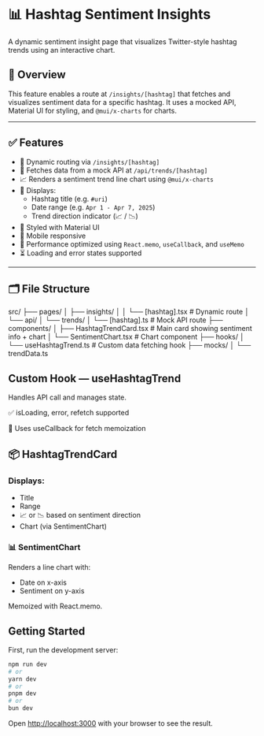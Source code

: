 # 📊 Hashtag Sentiment Insights

A dynamic sentiment insight page that visualizes Twitter-style hashtag trends using an interactive chart.

## 🧩 Overview

This feature enables a route at `/insights/[hashtag]` that fetches and visualizes sentiment data for a specific hashtag. It uses a mocked API, Material UI for styling, and `@mui/x-charts` for charts.

---

## ✅ Features

- 🔗 Dynamic routing via `/insights/[hashtag]`
- 📡 Fetches data from a mock API at `/api/trends/[hashtag]`
- 📈 Renders a sentiment trend line chart using `@mui/x-charts`
- 🧾 Displays:
  - Hashtag title (e.g. `#uri`)
  - Date range (e.g. `Apr 1 - Apr 7, 2025`)
  - Trend direction indicator (📈 / 📉)
- 💅 Styled with Material UI
- 📱 Mobile responsive
- 💪 Performance optimized using `React.memo`, `useCallback`, and `useMemo`
- ⏳ Loading and error states supported

---

## 🗂 File Structure

src/ 
├── pages/ 
  │ ├── insights/ │ │ └── [hashtag].tsx # Dynamic route 
│ └── api/ │ └── trends/ │ └── [hashtag].ts # Mock API route 
├── components/ │ ├── HashtagTrendCard.tsx # Main card showing sentiment info + chart 
  │ └── SentimentChart.tsx # Chart component 
├── hooks/ │ └── useHashtagTrend.ts # Custom data fetching hook 
├── mocks/ │ └── trendData.ts

## Custom Hook — useHashtagTrend
Handles API call and manages state.

✅ isLoading, error, refetch supported

🧠 Uses useCallback for fetch memoization


## 📦 HashtagTrendCard
### Displays:
- Title
- Range
- 📈 or 📉 based on sentiment direction
- Chart (via SentimentChart)

### 📊 SentimentChart
  Renders a line chart with:
- Date on x-axis
- Sentiment on y-axis

Memoized with React.memo.

## Getting Started

First, run the development server:

```bash
npm run dev
# or
yarn dev
# or
pnpm dev
# or
bun dev
```

Open [http://localhost:3000](http://localhost:3000) with your browser to see the result.


